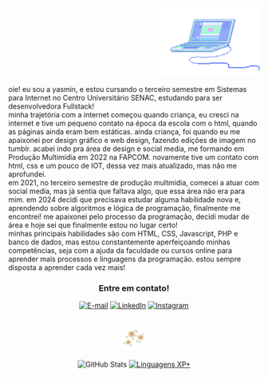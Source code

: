 <div align="right">
<img src="src/img/pc--blue.gif" width="200px" height="auto"></img>
</div>

<div align="left" margin-top="20px">
    <p> oie! eu sou a yasmin, e estou cursando o terceiro semestre em Sistemas para Internet no
        Centro Universitário SENAC, estudando para ser desenvolvedora Fullstack!
        <br>
        minha trajetória com a internet começou quando criança, eu cresci na internet
        e tive um pequeno contato na época da escola com o html, quando as
        páginas ainda eram bem estáticas. ainda criança, foi quando eu me apaixonei
        por design gráfico e web design, fazendo edições de imagem no tumblr. acabei
        indo pra área de design e social media, me formando em Produção Multimídia
        em 2022 na FAPCOM. novamente tive um contato com html, css e um pouco de IOT, dessa vez
        mais atualizado, mas não me aprofundei. 
        <br>
        em 2021, no terceiro semestre de produção multmídia, comecei a atuar com social media,
        mas já sentia que faltava algo, que essa área não era para mim. em 2024 decidi que
        precisava estudar alguma habilidade nova e, aprendendo sobre algoritmos e lógica de
        programação, finalmente me encontrei! me apaixonei pelo processo da programação,
        decidi mudar de área e hoje sei que finalmente estou no lugar certo!
        <br>
        minhas principais habilidades são com HTML, CSS, Javascript, PHP e banco de dados, mas
        estou constantemente aperfeiçoando minhas competências, seja com a ajuda da faculdade
        ou cursos online para aprender mais processos e linguagens da programação.
        estou sempre disposta a aprender cada vez mais!</p>
</div>

<div align="center">
<h3 align="center">Entre em contato!</h3>

[![E-mail](https://img.shields.io/badge/-Email-fff?style=for-the-badge&logo=microsoft-outlook&logoColor=FF00F6&color:000)](mailto:yaascarol@hotmail.com)
[![LinkedIn](https://img.shields.io/badge/-LinkedIn-fff?style=for-the-badge&logo=linkedin&logoColor=FF00F6&color:000)](https://www.linkedin.com/in/#/)
[![Instagram](https://img.shields.io/badge/-Instagram-fff?style=for-the-badge&logo=instagram&logoColor=292&color:000)](https://www.instagram.com/yasm.nc/)
</div>
    <br>
    <div align="center"><img src="src/img/download (1).gif" height="50px" width="auto"></div>
    <br>
<div style="text-align: center;" align="center">
  <img src="https://github-readme-stats-git-masterrstaa-rickstaa.vercel.app/api?username=yaascarol&hide_title=true&show_icons=true&include_all_commits=false&count_private=true&line_height=25&hide=issues&bg_color=fff&title_color=02d600&text_color=000&border_radius=3&border_color=36123c&icon_color=02d600&theme=jolly" alt="GitHub Stats">

  <a href="https://github.com/yaascarol/github-readme-stats">
    <img src="https://github-readme-stats-git-masterrstaa-rickstaa.vercel.app/api/top-langs/?username=yaascarol&line_height=10&card_width=290&layout=compact&hide_title=false&count_private=true&langs_count=4&show_icons=true&title_color=02d600&hide=html,scss,less&bg_color=fff&text_color=000&border_radius=3&border_color=561760&count_private=true" alt="Linguagens XP+">
  </a>
</div>
